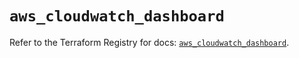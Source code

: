 # `aws_cloudwatch_dashboard`

Refer to the Terraform Registry for docs: [`aws_cloudwatch_dashboard`](https://registry.terraform.io/providers/hashicorp/aws/5.77.0/docs/resources/cloudwatch_dashboard).
